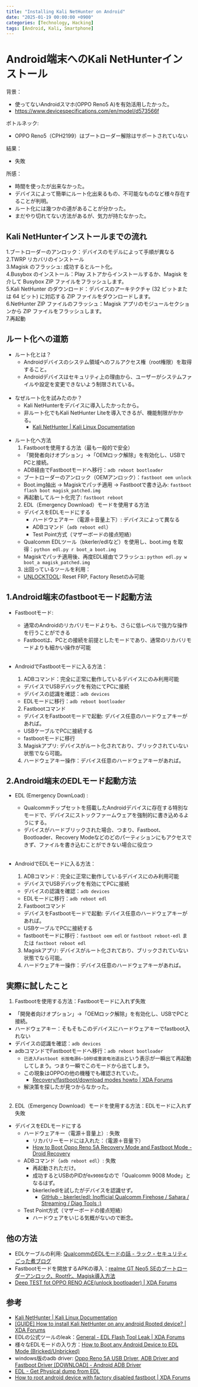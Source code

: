 ```yaml
---
title: "Installing Kali NetHunter on Android"
date: "2025-01-19 00:00:00 +0900"
categories: [Technology, Hacking]
tags: [Android, Kali, Smartphone]
---
```


# Android端末へのKali NetHunterインストール

背景：
- 使ってないAndroidスマホ(OPPO Reno5 A)を有効活用したかった。
- https://www.devicespecifications.com/en/model/d573566f

ボトルネック:
- OPPO Reno5（CPH2199）はブートローダー解除はサポートされていない

結果：
- 失敗

所感：
- 時間を使ったが出来なかった。
- デバイスによって簡単にルート化出来るもの、不可能なものなど様々存在することが判明。
- ルート化には幾つかの道があることが分かった。
- まだやり切れてない方法があるが、気力が持たなかった。

## Kali NetHunterインストールまでの流れ

1.ブートローダーのアンロック：デバイスのモデルによって手順が異なる  
2.TWRP リカバリのインストール  
3.Magisk のフラッシュ: 成功するとルート化。  
4.Busybox のインストール：Play ストアからインストールするか、Magisk を介して Busybox ZIP ファイルをフラッシュします。  
5.Kali NetHunter のダウンロード：デバイスのアーキテクチャ (32 ビットまたは 64 ビット) に対応する ZIP ファイルをダウンロードします。  
6.NetHunter ZIP ファイルのフラッシュ：Magisk アプリのモジュールセクションから ZIP ファイルをフラッシュします。  
7.再起動  

## ルート化への道筋

- ルート化とは？
  - Androidデバイスのシステム領域へのフルアクセス権（root権限）を取得すること。
  - Androidデバイスはセキュリティ上の理由から、ユーザーがシステムファイルや設定を変更できないよう制限されている。
<br><br>
- なぜルート化を試みたのか？
  - Kali NetHunterをデバイスに導入したかったから。
  - 非ルート化でもKali NetHunter Liteを導入できるが、機能制限がかかる。
    - [Kali NetHunter \| Kali Linux Documentation](https://www.kali.org/docs/nethunter/#20-nethunter-supported-devices-and-roms)
<br><br>
- ルート化へ方法
  1. Fastbootを使用する方法（最も一般的で安全）
    - 「開発者向けオプション」→「OEMロック解除」を有効化し、USBでPCと接続。
    - ADB経由でFastbootモードへ移行：`adb reboot bootloader`
    - ブートローダーのアンロック（OEMアンロック）：`fastboot oem unlock`
    - Boot.img抽出 → Magiskでパッチ適用 → Fastbootで書き込み: `fastboot flash boot magisk_patched.img`
    - 再起動してルート化完了: `fastboot reboot`
  2. EDL（Emergency Download）モードを使用する方法
  - デバイスをEDLモードにする
    - ハードウェアキー（電源＋音量上下）: デバイスによって異なる
    - ADBコマンド（`adb reboot edl`）
    - Test Point方式（マザーボードの接点短絡）
  - Qualcomm EDLツール（bkerler/edlなど）を使用し、boot.img を取得：`python edl.py r boot_a boot.img`
  - Magiskでパッチ適用後、再度EDL経由でフラッシュ: `python edl.py w boot_a magisk_patched.img`
  3. 出回っているツールを利用：
  - [UNLOCKTOOL](https://unlocktool.net/models/?q=Oppo+reno+5): Reset FRP, Factory Resetのみ可能

## 1.Android端末のfastbootモード起動方法

- Fastbootモード: 
  - 通常のAndroidのリカバリモードよりも、さらに低レベルで強力な操作を行うことができる
  - Fastbootは、PCとの接続を前提としたモードであり、通常のリカバリモードよりも細かい操作が可能
<br><br>

- AndroidでFastbootモードに入る方法：
  1. ADBコマンド：完全に正常に動作しているデバイスにのみ利用可能
    - デバイスでUSBデバッグを有効にてPCに接続
    - デバイスの認識を確認：`adb devices`
    - EDLモードに移行：`adb reboot bootloader`
  2. Fastbootコマンド
    - デバイスをFastbootモードで起動: デバイス任意のハードウェアキーがあれば。
    - USBケーブルでPCに接続する
    - fastbootモードに移行
  3. Magiskアプリ: デバイスがルート化されており、ブリックされていない状態でなら可能。
  4. ハードウェアキー操作：デバイス任意のハードウェアキーがあれば。

## 2.Android端末のEDLモード起動方法

- EDL (Emergency DownLoad) : 
  - Qualcommチップセットを搭載したAndroidデバイスに存在する特別なモードで、デバイスにストックファームウェアを強制的に書き込めるようにする。
  - デバイスがハードブリックされた場合、つまり、Fastboot、Bootloader、Recovery Modeなどのどのパーティションにもアクセスできず、ファイルを書き込むことができない場合に役立つ
<br><br>

- AndroidでEDLモードに入る方法：
  1. ADBコマンド：完全に正常に動作しているデバイスにのみ利用可能
    - デバイスでUSBデバッグを有効にてPCに接続
    - デバイスの認識を確認：`adb devices`
    - EDLモードに移行：`adb reboot edl`
  2. Fastbootコマンド
    - デバイスをFastbootモードで起動: デバイス任意のハードウェアキーがあれば。
    - USBケーブルでPCに接続する
    - fastbootモードに移行：`fastboot oem edl` or `fastboot reboot-edl` または `fastboot reboot edl`
  3. Magiskアプリ: デバイスがルート化されており、ブリックされていない状態でなら可能。
  4. ハードウェアキー操作：デバイス任意のハードウェアキーがあれば。


## 実際に試したこと
1. Fastbootを使用する方法：Fastbootモードに入れず失敗
  - 「開発者向けオプション」→「OEMロック解除」を有効化し、USBでPCと接続。
  - ハードウェアキー：そもそもこのデバイスにハードウェアキーでfastboot入れない
  - デバイスの認識を確認：`adb devices`
  - adbコマンドでFastbootモードへ移行：`adb reboot bootloader`
    -  `已进入Fastboot 长按电源6~10秒或重装电池退出`という表示が一瞬出て再起動してしまう。つまり一瞬でこのモードから出てしまう。
    - この現象はOPPOの他の機種でも確認されていた。
      - [Recovery/fastboot/download modes howto \| XDA Forums](https://xdaforums.com/t/recovery-fastboot-download-modes-howto.3994957/)
    - 解決策を探したが見つからなかった。
<br><br>
2. EDL（Emergency Download）モードを使用する方法：EDLモードに入れず失敗
- デバイスをEDLモードにする
  - ハードウェアキー（電源＋音量上）: 失敗
    - リカバリーモードには入れた：（電源＋音量下）
    - [How to Boot Oppo Reno 5A Recovery Mode and Fastboot Mode - Droid Recovery](https://droidrecovery.com/oppo-reno-5a-recovery-mode/)
  - ADBコマンド（`adb reboot edl`）: 失敗
    - 再起動されただけ。
    - 成功するとUSBのPIDが`0x9008`なので「Qualcomm 9008 Mode」となるはず。
    - bkerler/edlを試したがデバイスを認識せず。
      - [GitHub - bkerler/edl: Inofficial Qualcomm Firehose / Sahara / Streaming / Diag Tools :)](https://github.com/bkerler/edl)
  - Test Point方式（マザーボードの接点短絡）
    - ハードウェアをいじる気概がないので断念。

## 他の方法
- EDLケーブルの利用: [QualcommのEDLモードの話 - ラック・セキュリティごった煮ブログ](https://devblog.lac.co.jp/entry/20221206)
- Fastbootモードを開放するAPKの導入：[realme GT Neo5 SEのブートローダーアンロック、Root化、Magisk導入方法](https://mitanyan98.hatenablog.com/entry/2023/05/30/151602#%E4%B8%AD%E5%9B%BD%E7%89%88%E3%81%AEOppo%E7%B3%BBOS%E3%81%AF%E7%99%96%E3%81%A4%E3%82%88)
- [Deep TEST fot OPPO RENO ACE(unlock bootloader) \| XDA Forums](https://xdaforums.com/t/deep-test-fot-oppo-reno-ace-unlock-bootloader.4093589/)

## 参考
- [Kali NetHunter \| Kali Linux Documentation](https://www.kali.org/docs/nethunter/#20-nethunter-supported-devices-and-roms)
- [\[GUIDE\] How to install Kali NetHunter on any android Rooted device? \| XDA Forums](https://xdaforums.com/t/guide-how-to-install-kali-nethunter-on-any-android-rooted-device.4624197/)
- EDLの公式ツールのleak：[General - EDL Flash Tool Leak \| XDA Forums](https://xdaforums.com/t/edl-flash-tool-leak.4494211/)
- 様々なEDLモードの入り方：[How to Boot any Android Device to EDL Mode (Bricked/Unbricked)](https://droidwin.com/boot-android-edl-mode/#Method_1_Boot_Android_Device_to_EDL_Mode_via_ADB_Command)
- windows版のadb driver: [Oppo Reno 5A USB Driver, ADB Driver and Fastboot Driver \[DOWNLOAD\] - Android ADB Driver](https://androidadbdriver.com/oppo-reno-5a-usb-drivers/)
- [EDL - Get Physical dump from EDL](https://forensic.manuals.mobiledit.com/MM/physical-extraction-edl-method)
- [How to root android device with factory disabled fastboot \| XDA Forums](https://xdaforums.com/t/how-to-root-android-device-with-factory-disabled-fastboot.4341307/)
